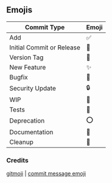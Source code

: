 ## Emojis

Commit Type | Emoji
----------  | -----
Add | ✅
Initial Commit or Release | 🎉
Version Tag | 🔖
New Feature | ✨
Bugfix | 🔨
Security Update | 🔒
WIP | 🚧
Tests | 🧪
Deprecation | ⭕
Documentation | 📗
Cleanup | 📁


### Credits
[gitmoji](https://gitmoji.dev/) | [commit message emoji](https://github.com/dannyfritz/commit-message-emoji)
